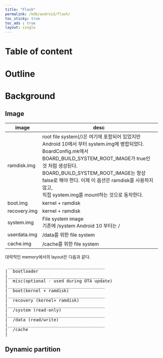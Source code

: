 ```yaml
---
title: "Flash"
permalink: /kdb/android/flash/
toc_sticky: true
toc_ads : true
layout: single
---
```


# Table of content

# Outline

# Background
## Image
|image|desc|
|---|---|
|ramdisk.img|root file system(/)은 여기에 포함되어 있었지만<br/>Android 10에서 부터 system.img에 병합되었다.<br/>BoardConfig.mk에서 BOARD_BUILD_SYSTEM_ROOT_IMAGE가 true인 것 처럼 생성된다.<br/>BOARD_BUILD_SYSTEM_ROOT_IMAGE는 항상 false로 해야 한다. 이제 이 옵션은 ramdisk를 사용하지 않고,<br/>직접 system.img를 mount하는 것으로 동작한다.<br/>|
|boot.img|kernel + ramdisk|
|recovery.img|kernel + ramdisk|
|system.img|File system image<br/>기존에 /system Android 10 부터는  /|
|userdata.img|/data를 위한 file system|
|cache.img|/cache를 위한 file system|

대략적인 memory에서의 layout은 다음과 같다.  
<pre>
 ______________________________________
|  bootloader
|______________________________________
|  misc(optional - used during OTA update)
|______________________________________
|  boot(kernel + ramdisk)
|______________________________________
|  recovery (kernel+ ramdisk)
|______________________________________
|  /system (read-only)
|______________________________________
|  /data (read/write)
|______________________________________
|  /cache
|______________________________________
</pre>

## Dynamic partition

